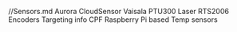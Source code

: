 //Sensors.md
Aurora CloudSensor
Vaisala
PTU300
Laser
RTS2006
Encoders
Targeting info
CPF
Raspberry Pi based Temp sensors